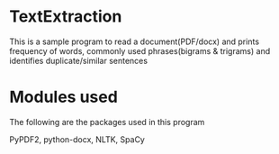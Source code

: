 # TextExtraction
This is a sample program to read a document(PDF/docx) and prints frequency of words, commonly used phrases(bigrams & trigrams) and identifies duplicate/similar sentences
# Modules used
The following are the packages used in this program

PyPDF2,
python-docx,
NLTK,
SpaCy
